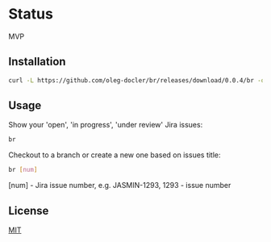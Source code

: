 # Status

MVP

## Installation

```bash
curl -L https://github.com/oleg-docler/br/releases/download/0.0.4/br -o br && chmod +x br && ./br
```

## Usage
Show your 'open', 'in progress', 'under review' Jira issues:
```bash
br
```
Checkout to a branch or create a new one based on issues title:

```bash
br [num]
```
[num] - Jira issue number, e.g. JASMIN-1293, 1293 - issue number

## License
[MIT](https://choosealicense.com/licenses/mit/)